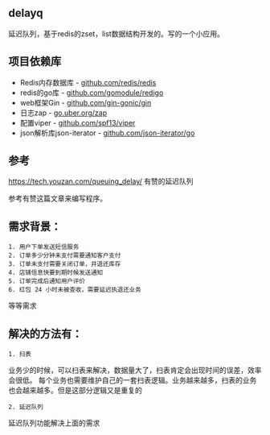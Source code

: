 ## delayq
延迟队列，基于redis的zset，list数据结构开发的。写的一个小应用。

## 项目依赖库
- Redis内存数据库 - [github.com/redis/redis](https://github.com/redis/redis)
- redis的go库 - [github.com/gomodule/redigo](https://github.com/gomodule/redigo)
- web框架Gin - [github.com/gin-gonic/gin](https://github.com/gin-gonic/gin)
- 日志zap - [go.uber.org/zap](https://github.com/uber-go/zap)
- 配置viper - [github.com/spf13/viper](https://github.com/spf13/viper)
- json解析库json-iterator - [github.com/json-iterator/go](https://github.com/json-iterator/go)

## 参考
https://tech.youzan.com/queuing_delay/  有赞的延迟队列

参考有赞这篇文章来编写程序。

## 需求背景：

	1. 用户下单发送短信服务
	2. 订单多少分钟未支付需要通知客户支付
	3. 订单未支付需要关闭订单，并退还库存
	4. 店铺信息快要到期时候发送通知
	5. 订单完成后通知用户评价
	6. 红包 24 小时未被查收，需要延迟执退还业务

等等需求

## 解决的方法有：

	1. 扫表
业务少的时候，可以扫表来解决，数据量大了，扫表肯定会出现时间的误差，效率会很低。
每个业务也需要维护自己的一套扫表逻辑。业务越来越多，扫表的业务也会越来越多。但是这部分逻辑又是重复的

	2. 延迟队列
延迟队列功能解决上面的需求


